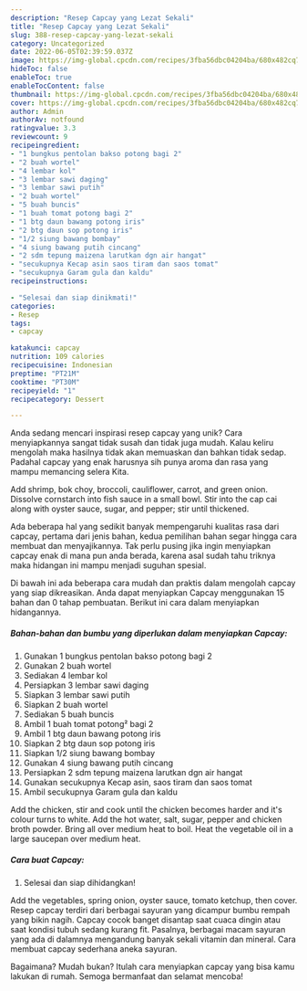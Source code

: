 ```yaml
---
description: "Resep Capcay yang Lezat Sekali"
title: "Resep Capcay yang Lezat Sekali"
slug: 388-resep-capcay-yang-lezat-sekali
category: Uncategorized
date: 2022-06-05T02:39:59.037Z
image: https://img-global.cpcdn.com/recipes/3fba56dbc04204ba/680x482cq70/capcay-foto-resep-utama.jpg
hideToc: false
enableToc: true
enableTocContent: false
thumbnail: https://img-global.cpcdn.com/recipes/3fba56dbc04204ba/680x482cq70/capcay-foto-resep-utama.jpg
cover: https://img-global.cpcdn.com/recipes/3fba56dbc04204ba/680x482cq70/capcay-foto-resep-utama.jpg
author: Admin
authorAv: notfound
ratingvalue: 3.3
reviewcount: 9
recipeingredient:
- "1 bungkus pentolan bakso potong bagi 2"
- "2 buah wortel"
- "4 lembar kol"
- "3 lembar sawi daging"
- "3 lembar sawi putih"
- "2 buah wortel"
- "5 buah buncis"
- "1 buah tomat potong bagi 2"
- "1 btg daun bawang potong iris"
- "2 btg daun sop potong iris"
- "1/2 siung bawang bombay"
- "4 siung bawang putih cincang"
- "2 sdm tepung maizena larutkan dgn air hangat"
- "secukupnya Kecap asin saos tiram dan saos tomat"
- "secukupnya Garam gula dan kaldu"
recipeinstructions:

- "Selesai dan siap dinikmati!"
categories:
- Resep
tags:
- capcay

katakunci: capcay 
nutrition: 109 calories
recipecuisine: Indonesian
preptime: "PT21M"
cooktime: "PT30M"
recipeyield: "1"
recipecategory: Dessert

---
```





Anda sedang mencari inspirasi resep capcay yang unik? Cara menyiapkannya sangat tidak susah dan tidak juga mudah. Kalau keliru mengolah maka hasilnya tidak akan memuaskan dan bahkan tidak sedap. Padahal capcay yang enak harusnya sih punya aroma dan rasa yang mampu memancing selera Kita.





Add shrimp, bok choy, broccoli, cauliflower, carrot, and green onion. Dissolve cornstarch into fish sauce in a small bowl. Stir into the cap cai along with oyster sauce, sugar, and pepper; stir until thickened.

Ada beberapa hal yang sedikit banyak mempengaruhi kualitas rasa dari capcay, pertama dari jenis bahan, kedua pemilihan bahan segar hingga cara membuat dan menyajikannya. Tak perlu pusing jika ingin menyiapkan capcay enak di mana pun anda berada, karena asal sudah tahu triknya maka hidangan ini mampu menjadi suguhan spesial.






Di bawah ini ada beberapa cara mudah dan praktis dalam mengolah capcay yang siap dikreasikan. Anda dapat menyiapkan Capcay menggunakan 15 bahan dan 0 tahap pembuatan. Berikut ini cara dalam menyiapkan hidangannya.

<!--inarticleads1-->

##### Bahan-bahan dan bumbu yang diperlukan dalam menyiapkan Capcay:

1. Gunakan 1 bungkus pentolan bakso potong bagi 2
1. Gunakan 2 buah wortel
1. Sediakan 4 lembar kol
1. Persiapkan 3 lembar sawi daging
1. Siapkan 3 lembar sawi putih
1. Siapkan 2 buah wortel
1. Sediakan 5 buah buncis
1. Ambil 1 buah tomat potong² bagi 2
1. Ambil 1 btg daun bawang potong iris
1. Siapkan 2 btg daun sop potong iris
1. Siapkan 1/2 siung bawang bombay
1. Gunakan 4 siung bawang putih cincang
1. Persiapkan 2 sdm tepung maizena larutkan dgn air hangat
1. Gunakan secukupnya Kecap asin, saos tiram dan saos tomat
1. Ambil secukupnya Garam gula dan kaldu


Add the chicken, stir and cook until the chicken becomes harder and it&#39;s colour turns to white. Add the hot water, salt, sugar, pepper and chicken broth powder. Bring all over medium heat to boil. Heat the vegetable oil in a large saucepan over medium heat. 

<!--inarticleads2-->

##### Cara buat Capcay:


1. Selesai dan siap dihidangkan!

Add the vegetables, spring onion, oyster sauce, tomato ketchup, then cover. Resep capcay terdiri dari berbagai sayuran yang dicampur bumbu rempah yang bikin nagih. Capcay cocok banget disantap saat cuaca dingin atau saat kondisi tubuh sedang kurang fit. Pasalnya, berbagai macam sayuran yang ada di dalamnya mengandung banyak sekali vitamin dan mineral. Cara membuat capcay sederhana aneka sayuran. 

Bagaimana? Mudah bukan? Itulah cara menyiapkan capcay yang bisa kamu lakukan di rumah. Semoga bermanfaat dan selamat mencoba!
